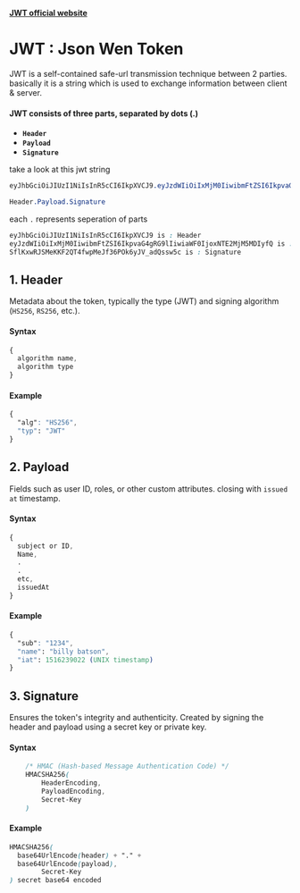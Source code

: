 [**JWT official website**](https://jwt.io/)  

# JWT : Json Wen Token  
JWT is a self-contained safe-url transmission technique between 2 parties.  
basically it is a string which is used to exchange information between client & server.  

#### JWT consists of three parts, separated by dots (.)  
- **`Header`**
- **`Payload`**
- **`Signature`**

take a look at this jwt string  
```css
eyJhbGciOiJIUzI1NiIsInR5cCI6IkpXVCJ9.eyJzdWIiOiIxMjM0IiwibmFtZSI6IkpvaG4gRG9lIiwiaWF0IjoxNTE2MjM5MDIyfQ.SflKxwRJSMeKKF2QT4fwpMeJf36POk6yJV_adQssw5c
```  
```css
Header.Payload.Signature
```  
each `.` represents seperation of parts
```css
eyJhbGciOiJIUzI1NiIsInR5cCI6IkpXVCJ9 is : Header
eyJzdWIiOiIxMjM0IiwibmFtZSI6IkpvaG4gRG9lIiwiaWF0IjoxNTE2MjM5MDIyfQ is : Payload
SflKxwRJSMeKKF2QT4fwpMeJf36POk6yJV_adQssw5c is : Signature
```  

## 1. Header  
Metadata about the token, typically the type (JWT) and signing algorithm (`HS256`, `RS256`, etc.).
#### Syntax  
```css
{
  algorithm name,
  algorithm type
}

```  
#### Example  
```css
{
  "alg": "HS256",
  "typ": "JWT"
}
```  
## 2. Payload  
Fields such as user ID, roles, or other custom attributes. closing with `issued at` timestamp.    
#### Syntax  
```css
{
  subject or ID,
  Name,
  .
  .
  etc,
  issuedAt
}
```  
#### Example  
```css
{
  "sub": "1234",
  "name": "billy batson",
  "iat": 1516239022 (UNIX timestamp)
}
```  
## 3. Signature  
Ensures the token's integrity and authenticity. Created by signing the header and payload using a secret key or private key.  
#### Syntax  
```css
    /* HMAC (Hash-based Message Authentication Code) */
    HMACSHA256(
        HeaderEncoding,
        PayloadEncoding,
        Secret-Key
    )
```  
#### Example  
```css
HMACSHA256(
  base64UrlEncode(header) + "." +
  base64UrlEncode(payload),
        Secret-Key
) secret base64 encoded
```  